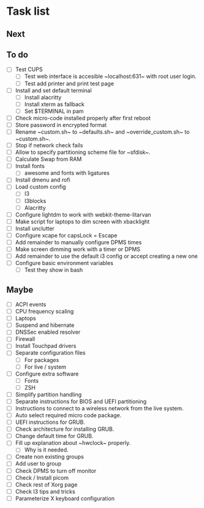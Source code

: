# Task list

## Next

## To do

- [ ] Test CUPS
  - [ ] Test web interface is accesible ~localhost:631~ with root user login.
  - [ ] Test add printer and print test page
- [ ] Install and set default terminal
  - [ ] Install alacritty
  - [ ] Install xterm as fallback
  - [ ] Set $TERMINAL in pam
- [ ] Check micro-code installed properly after first reboot
- [ ] Store password in encrypted format
- [ ] Rename ~custom.sh~ to ~defaults.sh~ and ~override_custom.sh~ to ~custom.sh~.
- [ ] Stop if network check fails
- [ ] Allow to specify partitioning scheme file for ~sfdisk~.
- [ ] Calculate Swap from RAM
- [ ] Install fonts
  - [ ] awesome and fonts with ligatures
- [ ] Install dmenu and rofi
- [ ] Load custom config
  - [ ] I3
  - [ ] I3blocks
  - [ ] Alacritty
- [ ] Configure lightdm to work with webkit-theme-litarvan
- [ ] Make script for laptops to dim screen with xbacklight
- [ ] Install unclutter
- [ ] Configure xcape for capsLock = Escape
- [ ] Add remainder to manually configure DPMS times
- [ ] Make screen dimming work with a timer or DPMS
- [ ] Add remainder to use the default i3 config or accept creating a new one
- [ ] Configure basic environment variables
  - [ ] Test they show in bash

## Maybe

- [ ] ACPI events
- [ ] CPU frequency scaling
- [ ] Laptops
- [ ] Suspend and hibernate
- [ ] DNSSec enabled resolver
- [ ] Firewall
- [ ] Install Touchpad drivers
- [ ] Separate configuration files
  - [ ] For packages
  - [ ] For live / system
- [ ] Configure extra software
  - [ ] Fonts
  - [ ] ZSH
- [ ] Simplify partition handling
- [ ] Separate instructions for BIOS and UEFI partitioning
- [ ] Instructions to connect to a wireless network from the live system.
- [ ] Auto select required micro code package.
- [ ] UEFI instructions for GRUB.
- [ ] Check architecture for installing GRUB.
- [ ] Change default time for GRUB.
- [ ] Fill up explanation about ~hwclock~ properly.
  - [ ] Why is it needed.
- [ ] Create non existing groups
- [ ] Add user to group
- [ ] Check DPMS to turn off monitor
- [ ] Check / Install picom
- [ ] Check rest of Xorg page
- [ ] Check I3 tips and tricks
- [ ] Parameterize X keyboard configuration
